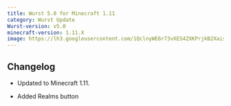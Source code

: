 ```yaml
---
title: Wurst 5.0 for Minecraft 1.11
category: Wurst Update
Wurst-version: v5.0
minecraft-version: 1.11.X
image: https://lh3.googleusercontent.com/1QclnyWE6r73vXES4ZXKPrjkB2XaisTJ5o4UehQyId6335bcInG-RT7N4Iw7LtICoDvLUWLZHSyK5VG0kFZD8GGjCTDMlrcTe8Bt6EXdkiz4S1EOlt3uYXAqWibadVy0GfYh6ndym-OJeJvPyyyNueegX7QEY25ygpkx18j8l4jgppWx_nD_RHllcEwTwB0qkAhIcSlM9mrEgIyq-zmh1UVGSu4IBDNXOA5ilcbKwkG17DdPGSOBjst3AgX_ouWNT5j548NsdWv6FZvJFRZwpZPmJHc0EXW9bue_sTihZszj5awcl9CjCiXFAqMpx-1kT1oH9FYqi83tqqVF5U6we8kh2eko72NHHq112uA-G1aGr94SugLjaI4VzlQyt0FLiG1LNqa1_nh2gafPXSSgciyIti5Mw5Msci9yEr_PyPZiGrPgMLbiyr9MKs_LRGKUElYCrbIrCD_03LshUB8Trwf6XA0ARobbUCETPgtyX7jyagssPohI64shvMkwOJlUIqab6yJBq5GqMfhvaN_B8bHTQ7ptIb48DYEazQoel7BmaASqn1SwXyA1lP7sR6On_IwubIKNToHmksoggIwoxyATXJXHS_9zThDlXTKPzoR-HkdY=w1280-h720-no
---
```

## Changelog

- Updated to Minecraft 1.11.

- Added Realms button
